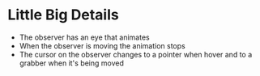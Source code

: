 # Little Big Details

- The observer has an eye that animates
- When the observer is moving the animation stops
- The cursor on the observer changes to a pointer when hover and to a grabber when it's being moved
